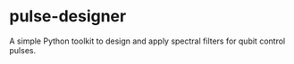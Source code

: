 # pulse-designer
A simple Python toolkit to design and apply spectral filters for qubit control pulses.
